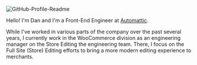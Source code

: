 ![GitHub-Profile-Readme](https://user-images.githubusercontent.com/481776/89246742-cf413c80-d5d9-11ea-8da9-75ae1b3a9a5b.jpg)

Hello! I'm Dan and I'm a Front-End Engineer at [Automattic](https://automattic/com).

While I've worked in various parts of the company over the past several years, I currently work in the WooCommerce division as an engineering manager on the Store Editing the engineering team. There, I focus on the Full Site (Store) Editing efforts to bring a more modern editing experience to merchants.
